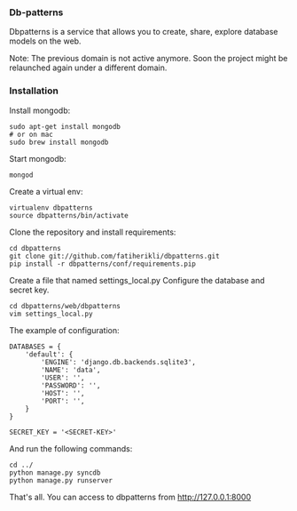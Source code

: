 ### Db-patterns

Dbpatterns is a service that allows you to create, share, explore database models on the web.

Note: The previous domain is not active anymore. Soon the project might be relaunched again under a different domain.

### Installation

Install mongodb:

    sudo apt-get install mongodb
    # or on mac
    sudo brew install mongodb

Start mongodb:

    mongod

Create a virtual env:

    virtualenv dbpatterns
    source dbpatterns/bin/activate

Clone the repository and install requirements:

    cd dbpatterns
    git clone git://github.com/fatiherikli/dbpatterns.git
    pip install -r dbpatterns/conf/requirements.pip

Create a file that named settings_local.py
Configure the database and secret key.

    cd dbpatterns/web/dbpatterns
    vim settings_local.py

The example of configuration:

    DATABASES = {
        'default': {
            'ENGINE': 'django.db.backends.sqlite3',
            'NAME': 'data',
            'USER': '',
            'PASSWORD': '',
            'HOST': '',
            'PORT': '',
        }
    }

    SECRET_KEY = '<SECRET-KEY>'

And run the following commands:

    cd ../
    python manage.py syncdb
    python manage.py runserver

That's all. You can access to dbpatterns from http://127.0.0.1:8000
